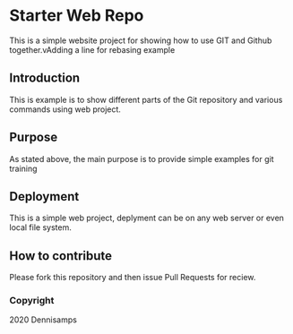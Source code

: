 # Starter Web Repo

This is a simple website project for showing how to use GIT and Github together.vAdding a line for rebasing example

## Introduction

This is example is to show different parts of the Git repository and various commands using web project.

## Purpose

As stated above, the main purpose is to provide simple examples for git training

## Deployment

This is a simple web project, deplyment can be on any web server or even local file system.

## How to contribute

Please fork this repository and then issue Pull Requests for reciew. 

### Copyright

2020 Dennisamps